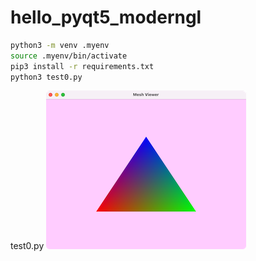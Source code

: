 # hello_pyqt5_moderngl


```bash
python3 -m venv .myenv
source .myenv/bin/activate
pip3 install -r requirements.txt
python3 test0.py
```


test0.py
![test0](doc/thumbnail0.png)
